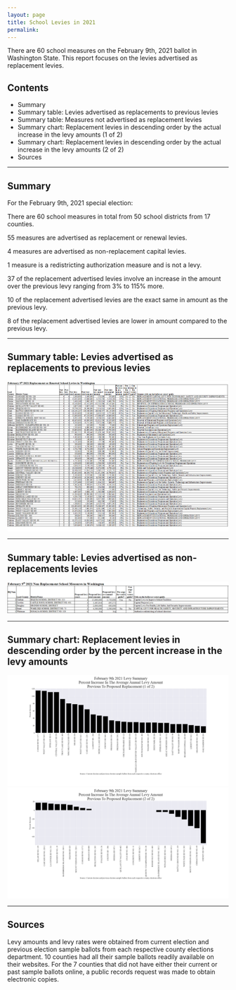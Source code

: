 ```yaml
---
layout: page
title: School Levies in 2021
permalink:
---
```


There are 60 school measures on the February 9th, 2021 ballot in Washington State. This report focuses on the levies advertised as replacement levies.



## Contents
- Summary
- Summary table: Levies advertised as replacements to previous levies
- Summary table: Measures not advertised as replacement levies
- Summary chart: Replacement levies in descending order by the actual increase in the levy amounts (1 of 2)
- Summary chart: Replacement levies in descending order by the actual increase in the levy amounts (2 of 2)
- Sources


___

## Summary

For the February 9th, 2021 special election:

There are 60 school measures in total from 50 school districts from 17 counties.

55 measures are advertised as replacement or renewal levies.

4 measures are advertised as non-replacement capital levies.

1 measure is a redistricting authorization measure and is not a levy.

37 of the replacement advertised levies involve an increase in the amount over the previous levy ranging from 3% to 115% more.

10 of the replacement advertised levies are the exact same in amount as the previous levy.

8 of the replacement advertised levies are lower in amount compared to the previous levy.

___

## Summary table: Levies advertised as replacements to previous levies

![Replacement levies](pagesManual/LeviesReport/TableReplacementsForWeb.png "Replacement Levies")

___

## Summary table: Levies advertised as non-replacements levies

![Replacement levies](pagesManual/LeviesReport/TableNonReplacementsForWeb.png "Non Replacement Levies")

___

## Summary chart: Replacement levies in descending order by the percent increase in the levy amounts

![Replacement levies](pagesManual/LeviesReport/LevySummary1.png "Replacement Levies 1 of 2")
![Replacement levies](pagesManual/LeviesReport/LevySummary2.png "Replacement Levies 1 of 2")

___

## Sources

Levy amounts and levy rates were obtained from current election and previous election sample ballots from each respective county elections department. 
10 counties had all their sample ballots readily available on their websites.
For the 7 counties that did not have either their current or past sample ballots online, a public records request was made to obtain electronic copies.
